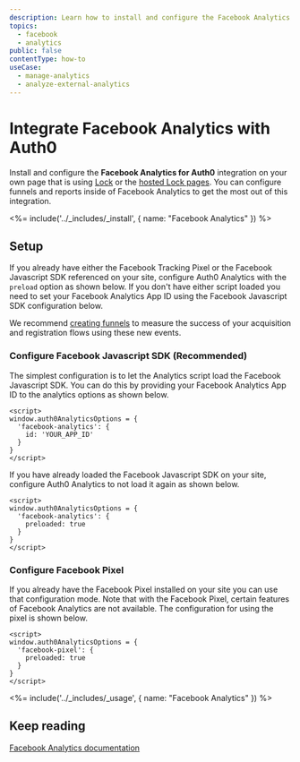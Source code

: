 ```yaml
---
description: Learn how to install and configure the Facebook Analytics for Auth0 integration.
topics:
  - facebook
  - analytics
public: false
contentType: how-to
useCase:
  - manage-analytics
  - analyze-external-analytics
---
```

# Integrate Facebook Analytics with Auth0

Install and configure the **Facebook Analytics for Auth0** integration on your own page that is using [Lock](/libraries/lock) or the [hosted Lock pages](/universal-login). You can configure funnels and reports inside of Facebook Analytics to get the most out of this integration.

<%= include('../_includes/_install', { name: "Facebook Analytics" }) %>

## Setup

If you already have either the Facebook Tracking Pixel or the Facebook Javascript SDK referenced on your site, configure Auth0 Analytics with the `preload` option as shown below. If you don't have either script loaded you need to set your Facebook Analytics App ID using the Facebook Javascript SDK configuration below.

We recommend [creating funnels](https://www.facebook.com/help/analytics/935921203105136) to measure the success of your acquisition and registration flows using these new events.

### Configure Facebook Javascript SDK (Recommended)

The simplest configuration is to let the Analytics script load the Facebook Javascript SDK. You can do this by providing your Facebook Analytics App ID to the analytics options as shown below.

```
<script>
window.auth0AnalyticsOptions = {
  'facebook-analytics': {
    id: 'YOUR_APP_ID'
  }
}
</script>
```

If you have already loaded the Facebook Javascript SDK on your site, configure Auth0 Analytics to not load it again as shown below.

```
<script>
window.auth0AnalyticsOptions = {
  'facebook-analytics': {
    preloaded: true
  }
}
</script>
```

### Configure Facebook Pixel

If you already have the Facebook Pixel installed on your site you can use that configuration mode. Note that with the Facebook Pixel, certain features of Facebook Analytics are not available. The configuration for using the pixel is shown below.

```
<script>
window.auth0AnalyticsOptions = {
  'facebook-pixel': {
    preloaded: true
  }
}
</script>
```

<%= include('../_includes/_usage', { name: "Facebook Analytics" }) %>

## Keep reading

[Facebook Analytics documentation](https://www.facebook.com/help/analytics/1710582659188030)

